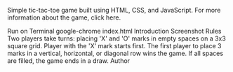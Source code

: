 Simple tic-tac-toe game built using HTML, CSS, and JavaScript. For more information about the game, click here.

Run on Terminal
google-chrome index.html
Introduction
Screenshot
Rules
Two players take turns: placing 'X' and 'O' marks in empty spaces on a 3x3 square grid.
Player with the 'X' mark starts first. The first player to place 3 marks in a vertical, horizontal, or diagonal row wins the game.
If all spaces are filled, the game ends in a draw.
Author
